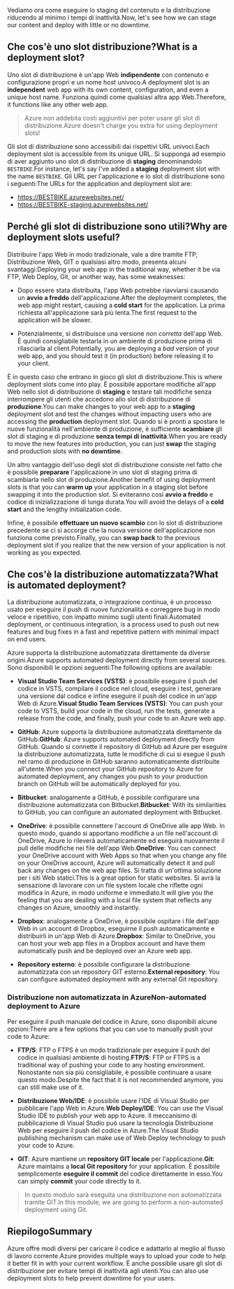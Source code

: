 <span data-ttu-id="296c4-101">Vediamo ora come eseguire lo staging del contenuto e la distribuzione riducendo al minimo i tempi di inattività.</span><span class="sxs-lookup"><span data-stu-id="296c4-101">Now, let's see how we can stage our content and deploy with little or no downtime.</span></span>

## <a name="what-is-a-deployment-slot"></a><span data-ttu-id="296c4-102">Che cos'è uno slot distribuzione?</span><span class="sxs-lookup"><span data-stu-id="296c4-102">What is a deployment slot?</span></span>

<span data-ttu-id="296c4-103">Uno slot di distribuzione è un'app Web **indipendente** con contenuto e configurazione propri e un nome host univoco.</span><span class="sxs-lookup"><span data-stu-id="296c4-103">A deployment slot is an **independent** web app with its own content, configuration, and even a unique host name.</span></span> <span data-ttu-id="296c4-104">Funziona quindi come qualsiasi altra app Web.</span><span class="sxs-lookup"><span data-stu-id="296c4-104">Therefore, it functions like any other web app.</span></span>

> <span data-ttu-id="296c4-105">Azure non addebita costi aggiuntivi per poter usare gli slot di distribuzione.</span><span class="sxs-lookup"><span data-stu-id="296c4-105">Azure doesn't charge you extra for using deployment slots!</span></span>

<span data-ttu-id="296c4-106">Gli slot di distribuzione sono accessibili dai rispettivi URL univoci.</span><span class="sxs-lookup"><span data-stu-id="296c4-106">Each deployment slot is accessible from its unique URL.</span></span> <span data-ttu-id="296c4-107">Si supponga ad esempio di aver aggiunto uno slot di distribuzione di **staging** denominandolo `BESTBIKE`.</span><span class="sxs-lookup"><span data-stu-id="296c4-107">For instance, let's say I've added a **staging** deployment slot with the name `BESTBIKE`.</span></span> <span data-ttu-id="296c4-108">Gli URL per l'applicazione e lo slot di distribuzione sono i seguenti:</span><span class="sxs-lookup"><span data-stu-id="296c4-108">The URLs for the application and deployment slot are:</span></span>

- https://BESTBIKE.azurewebsites.net/
- https://BESTBIKE-staging.azurewebsites.net/

## <a name="why-are-deployment-slots-useful"></a><span data-ttu-id="296c4-109">Perché gli slot di distribuzione sono utili?</span><span class="sxs-lookup"><span data-stu-id="296c4-109">Why are deployment slots useful?</span></span>

<span data-ttu-id="296c4-110">Distribuire l'app Web in modo tradizionale, vale a dire tramite FTP, Distribuzione Web, GIT o qualsiasi altro modo, presenta alcuni svantaggi:</span><span class="sxs-lookup"><span data-stu-id="296c4-110">Deploying your web app in the traditional way, whether it be via FTP, Web Deploy, Git, or another way, has some weaknesses:</span></span>

- <span data-ttu-id="296c4-111">Dopo essere stata distribuita, l'app Web potrebbe riavviarsi causando un **avvio a freddo** dell'applicazione.</span><span class="sxs-lookup"><span data-stu-id="296c4-111">After the deployment completes, the web app might restart, causing a **cold start** for the application.</span></span> <span data-ttu-id="296c4-112">La prima richiesta all'applicazione sarà più lenta.</span><span class="sxs-lookup"><span data-stu-id="296c4-112">The first request to the application will be slower.</span></span>

- <span data-ttu-id="296c4-113">Potenzialmente, si distribuisce una versione *non corretta* dell'app Web. È quindi consigliabile testarla in un ambiente di produzione prima di rilasciarla al client.</span><span class="sxs-lookup"><span data-stu-id="296c4-113">Potentially, you are deploying a *bad* version of your web app, and you should test it (in production) before releasing it to your client.</span></span>

<span data-ttu-id="296c4-114">È in questo caso che entrano in gioco gli slot di distribuzione.</span><span class="sxs-lookup"><span data-stu-id="296c4-114">This is where deployment slots come into play.</span></span> <span data-ttu-id="296c4-115">È possibile apportare modifiche all'app Web nello slot di distribuzione di **staging** e testare tali modifiche senza interrompere gli utenti che accedono allo slot di distribuzione di **produzione**.</span><span class="sxs-lookup"><span data-stu-id="296c4-115">You can make changes to your web app to a **staging** deployment slot and test the changes without impacting users who are accessing the **production** deployment slot.</span></span> <span data-ttu-id="296c4-116">Quando si è pronti a spostare le nuove funzionalità nell'ambiente di produzione, è sufficiente **scambiare** gli slot di staging e di produzione **senza tempi di inattività**.</span><span class="sxs-lookup"><span data-stu-id="296c4-116">When you are ready to move the new features into production, you can just **swap** the staging and production slots with **no downtime**.</span></span>

<span data-ttu-id="296c4-117">Un altro vantaggio dell'uso degli slot di distribuzione consiste nel fatto che è possibile **preparare** l'applicazione in uno slot di staging prima di scambiarla nello slot di produzione.</span><span class="sxs-lookup"><span data-stu-id="296c4-117">Another benefit of using deployment slots is that you can **warm up** your application in a staging slot before swapping it into the production slot.</span></span> <span data-ttu-id="296c4-118">Si eviteranno così **avvio a freddo** e codice di inizializzazione di lunga durata.</span><span class="sxs-lookup"><span data-stu-id="296c4-118">You will avoid the delays of a **cold start** and the lengthy initialization code.</span></span>

<span data-ttu-id="296c4-119">Infine, è possibile **effettuare un nuovo scambio** con lo slot di distribuzione precedente se ci si accorge che la nuova versione dell'applicazione non funziona come previsto.</span><span class="sxs-lookup"><span data-stu-id="296c4-119">Finally, you can **swap back** to the previous deployment slot if you realize that the new version of your application is not working as you expected.</span></span>

## <a name="what-is-automated-deployment"></a><span data-ttu-id="296c4-120">Che cos'è la distribuzione automatizzata?</span><span class="sxs-lookup"><span data-stu-id="296c4-120">What is automated deployment?</span></span>

<span data-ttu-id="296c4-121">La distribuzione automatizzata, o integrazione continua, è un processo usato per eseguire il push di nuove funzionalità e correggere bug in modo veloce e ripetitivo, con impatto minimo sugli utenti finali.</span><span class="sxs-lookup"><span data-stu-id="296c4-121">Automated deployment, or continuous integration, is a process used to push out new features and bug fixes in a fast and repetitive pattern with minimal impact on end users.</span></span>

<span data-ttu-id="296c4-122">Azure supporta la distribuzione automatizzata direttamente da diverse origini.</span><span class="sxs-lookup"><span data-stu-id="296c4-122">Azure supports automated deployment directly from several sources.</span></span> <span data-ttu-id="296c4-123">Sono disponibili le opzioni seguenti:</span><span class="sxs-lookup"><span data-stu-id="296c4-123">The following options are available:</span></span>

- <span data-ttu-id="296c4-124">**Visual Studio Team Services (VSTS)**: è possibile eseguire il push del codice in VSTS, compilare il codice nel cloud, eseguire i test, generare una versione dal codice e infine eseguire il push del codice in un'app Web di Azure.</span><span class="sxs-lookup"><span data-stu-id="296c4-124">**Visual Studio Team Services (VSTS)**: You can push your code to VSTS, build your code in the cloud, run the tests, generate a release from the code, and finally, push your code to an Azure web app.</span></span>

- <span data-ttu-id="296c4-125">**GitHub**: Azure supporta la distribuzione automatizzata direttamente da GitHub.</span><span class="sxs-lookup"><span data-stu-id="296c4-125">**GitHub**: Azure supports automated deployment directly from GitHub.</span></span> <span data-ttu-id="296c4-126">Quando si connette il repository di GitHub ad Azure per eseguire la distribuzione automatizzata, tutte le modifiche di cui si esegue il push nel ramo di produzione in GitHub saranno automaticamente distribuite all'utente.</span><span class="sxs-lookup"><span data-stu-id="296c4-126">When you connect your GitHub repository to Azure for automated deployment, any changes you push to your production branch on GitHub will be automatically deployed for you.</span></span>

- <span data-ttu-id="296c4-127">**Bitbucket**: analogamente a GitHub, è possibile configurare una distribuzione automatizzata con Bitbucket.</span><span class="sxs-lookup"><span data-stu-id="296c4-127">**Bitbucket**: With its similarities to GitHub, you can configure an automated deployment with Bitbucket.</span></span>

- <span data-ttu-id="296c4-128">**OneDrive**: è possibile connettere l'account di OneDrive alle app Web. In questo modo, quando si apportano modifiche a un file nell'account di OneDrive, Azure lo rileverà automaticamente ed eseguirà nuovamente il pull delle modifiche nei file dell'app Web.</span><span class="sxs-lookup"><span data-stu-id="296c4-128">**OneDrive**: You can connect your OneDrive account with Web Apps so that when you change any file on your OneDrive account, Azure will automatically detect it and pull back any changes on the web app files.</span></span> <span data-ttu-id="296c4-129">Si tratta di un'ottima soluzione per i siti Web statici.</span><span class="sxs-lookup"><span data-stu-id="296c4-129">This is a great option for static websites.</span></span> <span data-ttu-id="296c4-130">Si avrà la sensazione di lavorare con un file system locale che riflette ogni modifica in Azure, in modo uniforme e immediato.</span><span class="sxs-lookup"><span data-stu-id="296c4-130">It will give you the feeling that you are dealing with a local file system that reflects any changes on Azure, smoothly and instantly.</span></span>

- <span data-ttu-id="296c4-131">**Dropbox**: analogamente a OneDrive, è possibile ospitare i file dell'app Web in un account di Dropbox, eseguirne il push automaticamente e distribuirli in un'app Web di Azure.</span><span class="sxs-lookup"><span data-stu-id="296c4-131">**Dropbox**: Similar to OneDrive, you can host your web app files in a Dropbox account and have them automatically push and be deployed over an Azure web app.</span></span>

- <span data-ttu-id="296c4-132">**Repository esterno**: è possibile configurare la distribuzione automatizzata con un repository GIT esterno.</span><span class="sxs-lookup"><span data-stu-id="296c4-132">**External repository**: You can configure automated deployment with any external Git repository.</span></span>

### <a name="non-automated-deployment-to-azure"></a><span data-ttu-id="296c4-133">Distribuzione non automatizzata in Azure</span><span class="sxs-lookup"><span data-stu-id="296c4-133">Non-automated deployment to Azure</span></span>

<span data-ttu-id="296c4-134">Per eseguire il push manuale del codice in Azure, sono disponibili alcune opzioni:</span><span class="sxs-lookup"><span data-stu-id="296c4-134">There are a few options that you can use to manually push your code to Azure:</span></span>

- <span data-ttu-id="296c4-135">**FTP/S**: FTP o FTPS è un modo tradizionale per eseguire il push del codice in qualsiasi ambiente di hosting.</span><span class="sxs-lookup"><span data-stu-id="296c4-135">**FTP/S**: FTP or FTPS is a traditional way of pushing your code to any hosting environment.</span></span> <span data-ttu-id="296c4-136">Nonostante non sia più consigliabile, è possibile continuare a usare questo modo.</span><span class="sxs-lookup"><span data-stu-id="296c4-136">Despite the fact that it is not recommended anymore, you can still make use of it.</span></span>

- <span data-ttu-id="296c4-137">**Distribuzione Web/IDE**: è possibile usare l'IDE di Visual Studio per pubblicare l'app Web in Azure.</span><span class="sxs-lookup"><span data-stu-id="296c4-137">**Web Deploy/IDE**: You can use the Visual Studio IDE to publish your web app to Azure.</span></span> <span data-ttu-id="296c4-138">Il meccanismo di pubblicazione di Visual Studio può usare la tecnologia Distribuzione Web per eseguire il push del codice in Azure.</span><span class="sxs-lookup"><span data-stu-id="296c4-138">The Visual Studio publishing mechanism can make use of Web Deploy technology to push your code to Azure.</span></span>

- <span data-ttu-id="296c4-139">**GIT**: Azure mantiene un **repository GIT locale** per l'applicazione.</span><span class="sxs-lookup"><span data-stu-id="296c4-139">**Git**: Azure maintains a **local Git repository** for your application.</span></span> <span data-ttu-id="296c4-140">È possibile semplicemente **eseguire il commit** del codice direttamente in esso.</span><span class="sxs-lookup"><span data-stu-id="296c4-140">You can simply **commit** your code directly to it.</span></span>

> <span data-ttu-id="296c4-141">In questo modulo sarà eseguita una distribuzione non automatizzata tramite GIT.</span><span class="sxs-lookup"><span data-stu-id="296c4-141">In this module, we are going to perform a non-automated deployment using Git.</span></span>

## <a name="summary"></a><span data-ttu-id="296c4-142">Riepilogo</span><span class="sxs-lookup"><span data-stu-id="296c4-142">Summary</span></span>

<span data-ttu-id="296c4-143">Azure offre modi diversi per caricare il codice e adattarlo al meglio al flusso di lavoro corrente.</span><span class="sxs-lookup"><span data-stu-id="296c4-143">Azure provides multiple ways to upload your code to help it better fit in with your current workflow.</span></span> <span data-ttu-id="296c4-144">È anche possibile usare gli slot di distribuzione per evitare tempi di inattività agli utenti.</span><span class="sxs-lookup"><span data-stu-id="296c4-144">You can also use deployment slots to help prevent downtime for your users.</span></span>
